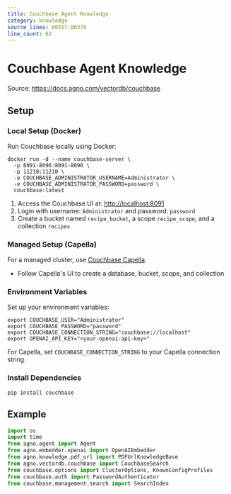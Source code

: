 ```yaml
---
title: Couchbase Agent Knowledge
category: knowledge
source_lines: 80317-80379
line_count: 62
---
```


# Couchbase Agent Knowledge
Source: https://docs.agno.com/vectordb/couchbase



## Setup

### Local Setup (Docker)

Run Couchbase locally using Docker:

```shell
docker run -d --name couchbase-server \
  -p 8091-8096:8091-8096 \
  -p 11210:11210 \
  -e COUCHBASE_ADMINISTRATOR_USERNAME=Administrator \
  -e COUCHBASE_ADMINISTRATOR_PASSWORD=password \
  couchbase:latest
```

1. Access the Couchbase UI at: [http://localhost:8091](http://localhost:8091)
2. Login with username: `Administrator` and password: `password`
3. Create a bucket named `recipe_bucket`, a scope `recipe_scope`, and a collection `recipes`

### Managed Setup (Capella)

For a managed cluster, use [Couchbase Capella](https://cloud.couchbase.com/):

* Follow Capella's UI to create a database, bucket, scope, and collection

### Environment Variables

Set up your environment variables:

```shell
export COUCHBASE_USER="Administrator"
export COUCHBASE_PASSWORD="password" 
export COUCHBASE_CONNECTION_STRING="couchbase://localhost"
export OPENAI_API_KEY="<your-openai-api-key>"
```

For Capella, set `COUCHBASE_CONNECTION_STRING` to your Capella connection string.

### Install Dependencies

```shell
pip install couchbase
```

## Example

```python agent_with_knowledge.py
import os
import time
from agno.agent import Agent
from agno.embedder.openai import OpenAIEmbedder
from agno.knowledge.pdf_url import PDFUrlKnowledgeBase
from agno.vectordb.couchbase import CouchbaseSearch
from couchbase.options import ClusterOptions, KnownConfigProfiles
from couchbase.auth import PasswordAuthenticator
from couchbase.management.search import SearchIndex

